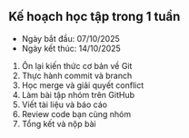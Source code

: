 ## Kế hoạch học tập trong 1 tuần
- Ngày bắt đầu: 07/10/2025
- Ngày kết thúc: 14/10/2025

1. Ôn lại kiến thức cơ bản về Git
2. Thực hành commit và branch
3. Học merge và giải quyết conflict
4. Làm bài tập nhóm trên GitHub
5. Viết tài liệu và báo cáo
6. Review code bạn cùng nhóm
7. Tổng kết và nộp bài
